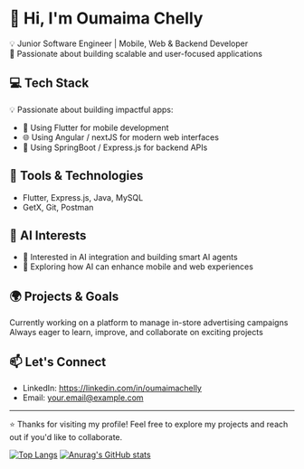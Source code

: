 
# 👋 Hi, I'm Oumaima Chelly

💡 Junior Software Engineer | Mobile, Web & Backend Developer  
🚀 Passionate about building scalable and user-focused applications

## 💻 Tech Stack

💡 Passionate about building impactful apps:
- 📱 Using Flutter for mobile development  
- 🌐 Using Angular / nextJS for modern web interfaces  
- 🔧 Using SpringBoot / Express.js for backend APIs  

## 🧰 Tools & Technologies
- Flutter, Express.js, Java, MySQL 
- GetX, Git, Postman  

## 🧠 AI Interests
- 🤖 Interested in AI integration and building smart AI agents  
- 🧩 Exploring how AI can enhance mobile and web experiences

## 🌍 Projects & Goals
Currently working on a platform to manage in-store advertising campaigns  
Always eager to learn, improve, and collaborate on exciting projects

## 📫 Let's Connect
- LinkedIn: https://linkedin.com/in/oumaimachelly  
- Email: your.email@example.com

---

⭐ Thanks for visiting my profile! Feel free to explore my projects and reach out if you'd like to collaborate.


[![Top Langs](https://github-readme-stats.vercel.app/api/top-langs/?username=OumaimA1335&layout=donut&show_icons=true&theme=radical)](https://github.com/anuraghazra/github-readme-stats)        [![Anurag's GitHub stats](https://github-readme-stats.vercel.app/api?username=oumaimA1335&show_icons=true&theme=radical)](https://github.com/anuraghazra/github-readme-stats)

                                                                                                 
